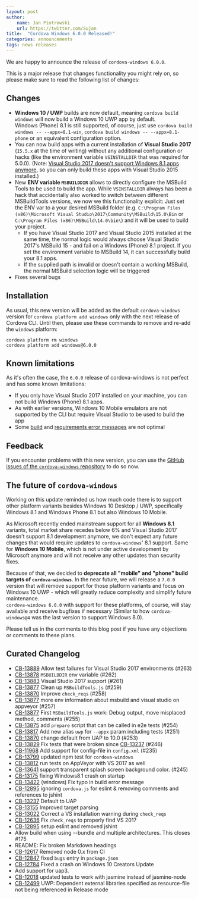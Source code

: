 ```yaml
---
layout: post
author:
    name: Jan Piotrowski
    url: https://twitter.com/Sujan
title:  "Cordova Windows 6.0.0 Released!"
categories: announcements
tags: news releases
---
```


We are happy to announce the release of `cordova-windows 6.0.0`. 

This is a major release that changes functionality you might rely on, so please make sure to read the following list of changes:

## Changes

- **Windows 10 / UWP** builds are now default, meaning `cordova build windows` will now build a Windows 10 UWP app by default.  
  Windows (Phone) 8.1 is still supported, of course, just use `cordova build windows -- --appx=8.1-win`, `cordova build windows -- --appx=8.1-phone` or an equivalent configuration option.
- You can now build apps with a current installation of **Visual Studio 2017** (`15.5.x` at the time of writing) without any additional configuration or hacks (like the environment variable `VSINSTALLDIR` that was required for 5.0.0). (Note: [Visual Studio 2017 doesn't support Windows 8.1 apps anymore](https://docs.microsoft.com/en-us/visualstudio/productinfo/vs2017-compatibility-vs#windows-store-and-windows-phone-apps), so you can only build these apps with Visual Studio 2015 installed.)
- New **ENV variable `MSBUILDDIR`** allows to directly configure the MSBuild Tools to be used to build the app. While `VSINSTALLDIR` always has been a hack that accidentally also worked to switch between different MSBuildTools versions, we now we this functionality explicit:  Just set the ENV var to a your desired MSBuild folder (e.g. `C:\Program Files (x86)\Microsoft Visual Studio\2017\Community\MSBuild\15.0\Bin` or `C:\Program Files (x86)\MSBuild\14.0\bin\`) and it will be used to build your project. 
    - If you have Visual Studio 2017 and Visual Studio 2015 installed at the same time, the normal logic would always choose Visual Studio 2017's MSBuild 15 - and fail on a Windows (Phone) 8.1 project. If you set the environment variable to MSBuild 14, it can successfully build your 8.1 apps.
    - If the supplied path is invalid or doesn't contain a working MSBuild, the normal MSBuild selection logic will be triggered
- Fixes several bugs

## Installation

As usual, this new version will be added as the default `cordova-windows` version for `cordova platform add windows` only with the next release of Cordova CLI. Until then, please use these commands to remove and re-add the `windows` platform:

```
cordova platform rm windows
cordova platform add windows@6.0.0
```

## Known limitations

As it's often the case, the `6.0.0` release of cordova-windows is not perfect and has some known limitations:

- If you only have Visual Studio 2017 installed on your machine, you can not build Windows (Phone) 8.1 apps.
- As with earlier versions, Windows 10 Mobile emulators are not supported by the CLI but require Visual Studio to be used to build the app
- Some [build](https://github.com/apache/cordova-windows/issues/266) and [requirements error messages](https://github.com/apache/cordova-windows/issues/267) are not optimal

## Feedback

If you encounter problems with this new version, you can use the [GitHub issues of the `cordova-windows` repository](https://github.com/apache/cordova-windows/issues) to do so now.

## The future of `cordova-windows`

Working on this update reminded us how much code there is to support other platform variants besides Windows 10 Desktop / UWP, specifically Windows 8.1 and Windows Phone 8.1 but also Windows 10 Mobile.

As Microsoft recently ended mainstream support for all **Windows 8.1** variants, total market share recedes below 6% and Visual Studio 2017 doesn't support 8.1 development anymore, we don't expect any future changes that would require updates to `cordova-windows`' 8.1 support. Same for **Windows 10 Mobile**, which is not under active development by Microsoft anymore and will not receive any other updates than security fixes.

Because of that, we decided to **deprecate all "mobile" and "phone" build targets of `cordova-windows`**. In the near future, we will release a `7.0.0` version that will remove support for those platform variants and focus on Windows 10 UWP - which will greatly reduce complexity and simplify future maintenance.  
`cordova-windows 6.0.0` with support for these platforms, of course, will stay available and receive bugfixes if necessary (Similar to how `cordova-windows@4` was the last version to support Windows 8.0).

Please tell us in the comments to this blog post if you have any objections or comments to these plans.

<!--more-->
## Curated Changelog

* [CB-13889](https://issues.apache.org/jira/browse/CB-13889) Allow test failures for Visual Studio 2017 environments (#263)
* [CB-13878](https://issues.apache.org/jira/browse/CB-13878) `MSBUILDDIR` env variable (#262)
* [CB-13883](https://issues.apache.org/jira/browse/CB-13883) Visual Studio 2017 support (#261)
* [CB-13877](https://issues.apache.org/jira/browse/CB-13877) Clean up `MSBuildTools.js` (#259)
* [CB-13870](https://issues.apache.org/jira/browse/CB-13870) Improve `check_reqs` (#258)
* [CB-13877](https://issues.apache.org/jira/browse/CB-13877) more env information about msbuild and visual studio on appveyor (#257)
* [CB-13877](https://issues.apache.org/jira/browse/CB-13877) First `MSBuildTools.js` work: Debug output, move misplaced method, comments (#255)
* [CB-13875](https://issues.apache.org/jira/browse/CB-13875) add `prepare` script that can be called in e2e tests (#254)
* [CB-13817](https://issues.apache.org/jira/browse/CB-13817) Add new alias `uwp` for `--appx` param including tests (#251)
* [CB-13870](https://issues.apache.org/jira/browse/CB-13870) change default from UAP to 10.0 (#253)
* [CB-13829](https://issues.apache.org/jira/browse/CB-13829) Fix tests that were broken since [CB-13237](https://issues.apache.org/jira/browse/CB-13237) (#246)
* [CB-11968](https://issues.apache.org/jira/browse/CB-11968) Add support for config-file in `config.xml` (#235)
* [CB-13799](https://issues.apache.org/jira/browse/CB-13799) updated npm test for `cordova-windows`
* [CB-13812](https://issues.apache.org/jira/browse/CB-13812) run tests on AppVeyor with VS 2017 as well
* [CB-13641](https://issues.apache.org/jira/browse/CB-13641) support transparent splash screen background color. (#245)
* [CB-13175](https://issues.apache.org/jira/browse/CB-13175) fixing Windows8.1 crash on startup
* [CB-13422](https://issues.apache.org/jira/browse/CB-13422) (windows) Fix typo in build error message
* [CB-12895](https://issues.apache.org/jira/browse/CB-12895) ignoring `cordova.js` for eslint & removing comments and references to jshint
* [CB-13237](https://issues.apache.org/jira/browse/CB-13237) Default to UAP
* [CB-13155](https://issues.apache.org/jira/browse/CB-13155) Improved target parsing
* [CB-13022](https://issues.apache.org/jira/browse/CB-13022) Correct a VS installation warning during `check_reqs`
* [CB-12636](https://issues.apache.org/jira/browse/CB-12636) Fix `check_reqs` to properly find VS 2017
* [CB-12895](https://issues.apache.org/jira/browse/CB-12895) setup eslint and removed jshint
* Allow build when using --bundle and multiple architectures. This closes #175
* README: Fix broken Markdown headings
* [CB-12617](https://issues.apache.org/jira/browse/CB-12617) Removed node 0.x from CI
* [CB-12847](https://issues.apache.org/jira/browse/CB-12847) fixed `bugs` entry in `package.json`
* [CB-12784](https://issues.apache.org/jira/browse/CB-12784) Fixed a crash on Windows 10 Creators Update
* Add support for uap3.
* [CB-12018](https://issues.apache.org/jira/browse/CB-12018) updated tests to work with jasmine instead of jasmine-node
* [CB-12499](https://issues.apache.org/jira/browse/CB-12499) UWP: Dependent external libraries specified as resource-file not being referenced in Release mode
